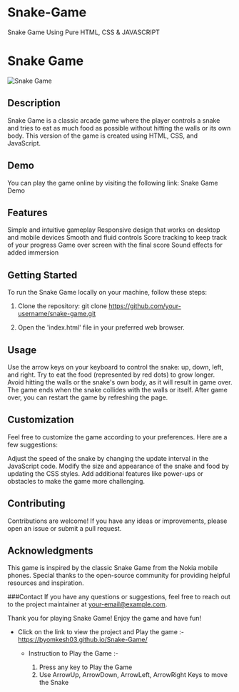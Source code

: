 # Snake-Game
Snake Game  Using Pure HTML, CSS &amp; JAVASCRIPT






# Snake Game
 ![Snake Game](./screenshots/Snake-Game.png)

## Description
Snake Game is a classic arcade game where the player controls a snake and tries to eat as much food as possible without hitting the walls or its own body. This version of the game is created using HTML, CSS, and JavaScript.


## Demo
You can play the game online by visiting the following link: Snake Game Demo



## Features
Simple and intuitive gameplay
Responsive design that works on desktop and mobile devices
Smooth and fluid controls
Score tracking to keep track of your progress
Game over screen with the final score
Sound effects for added immersion


## Getting Started
To run the Snake Game locally on your machine, follow these steps:

1. Clone the repository: git clone https://github.com/your-username/snake-game.git

2. Open the 'index.html' file in your preferred web browser.


## Usage
Use the arrow keys on your keyboard to control the snake: up, down, left, and right.
Try to eat the food (represented by red dots) to grow longer.
Avoid hitting the walls or the snake's own body, as it will result in game over.
The game ends when the snake collides with the walls or itself.
After game over, you can restart the game by refreshing the page.


## Customization
Feel free to customize the game according to your preferences. Here are a few suggestions:

Adjust the speed of the snake by changing the update interval in the JavaScript code.
Modify the size and appearance of the snake and food by updating the CSS styles.
Add additional features like power-ups or obstacles to make the game more challenging.


## Contributing
Contributions are welcome! If you have any ideas or improvements, please open an issue or submit a pull request.


## Acknowledgments
This game is inspired by the classic Snake Game from the Nokia mobile phones.
Special thanks to the open-source community for providing helpful resources and inspiration.


###Contact
If you have any questions or suggestions, feel free to reach out to the project maintainer at your-email@example.com.

Thank you for playing Snake Game! Enjoy the game and have fun!













* Click on the link to view the project and Play the game :- https://byomkesh03.github.io/Snake-Game/


    
    
    * Instruction to Play the Game :- 
    
         1. Press any key to Play the Game 
         2. Use ArrowUp, ArrowDown, ArrowLeft, ArrowRight Keys to move the Snake 
